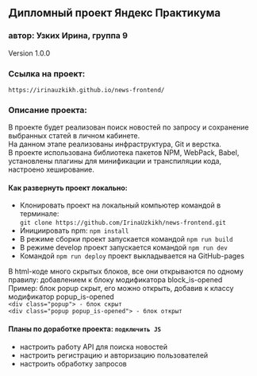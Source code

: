 ## Дипломный проект Яндекс Практикума
### автор: Узких Ирина, группа 9
Version 1.0.0
### Ссылка на проект:
`https://irinauzkikh.github.io/news-frontend/`
### Описание проекта:
В проекте будет реализован поиск новостей по запросу и сохранение выбранных статей в личном кабинете.    
На данном этапе реализованы инфраструктура, Git и верстка.    
В проекте использована библиотека пакетов NPM, WebPack, Babel, установлены плагины для минификации и транспиляции кода, настроено хеширование.    
#### Как развернуть проект локально:
- Клонировать проект на локальный компьютер командой в терминале:                              
  `git clone https://github.com/IrinaUzkikh/news-frontend.git`
- Инициировать npm: `npm install`
- В режиме сборки проект запускается командой `npm run build`
- В режиме develop проект запускается командой `npm run dev`
- Командой `npm run deploy` проект выкладывается на GitHub-pages 
     
В html-коде много скрытых блоков, все они открываются по одному правилу: добавлением к блоку модификатора block_is-opened   
Пример: блок popup скрыт, его можно открыть, добавив к классу модификатор popup_is-opened    
   `<div class="popup"> - блок скрыт`   
   `<div class="popup popup_is-opened"> - блок открыт`    
#### Планы по доработке проекта: `подключить JS`
- настроить работу API для поиска новостей
- настроить регистрацию и авторизацию пользователей  
- настроить обработку запросов  
